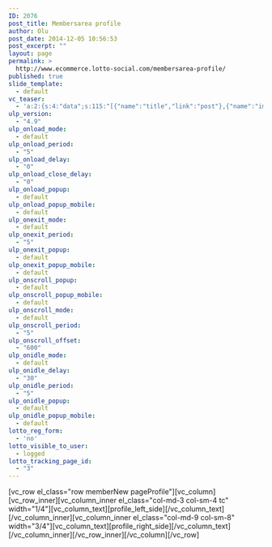 ```yaml
---
ID: 2076
post_title: Membersarea profile
author: Olu
post_date: 2014-12-05 10:56:53
post_excerpt: ""
layout: page
permalink: >
  http://www.ecommerce.lotto-social.com/membersarea-profile/
published: true
slide_template:
  - default
vc_teaser:
  - 'a:2:{s:4:"data";s:115:"[{"name":"title","link":"post"},{"name":"image","image":"featured","link":"none"},{"name":"text","mode":"excerpt"}]";s:7:"bgcolor";s:0:"";}'
ulp_version:
  - "4.9"
ulp_onload_mode:
  - default
ulp_onload_period:
  - "5"
ulp_onload_delay:
  - "0"
ulp_onload_close_delay:
  - "0"
ulp_onload_popup:
  - default
ulp_onload_popup_mobile:
  - default
ulp_onexit_mode:
  - default
ulp_onexit_period:
  - "5"
ulp_onexit_popup:
  - default
ulp_onexit_popup_mobile:
  - default
ulp_onscroll_popup:
  - default
ulp_onscroll_popup_mobile:
  - default
ulp_onscroll_mode:
  - default
ulp_onscroll_period:
  - "5"
ulp_onscroll_offset:
  - "600"
ulp_onidle_mode:
  - default
ulp_onidle_delay:
  - "30"
ulp_onidle_period:
  - "5"
ulp_onidle_popup:
  - default
ulp_onidle_popup_mobile:
  - default
lotto_reg_form:
  - 'no'
lotto_visible_to_user:
  - logged
lotto_tracking_page_id:
  - "3"
---
```

[vc_row el_class="row memberNew pageProfile"][vc_column][vc_row_inner][vc_column_inner el_class="col-md-3 col-sm-4 tc" width="1/4"][vc_column_text][profile_left_side][/vc_column_text][/vc_column_inner][vc_column_inner el_class="col-md-9 col-sm-8" width="3/4"][vc_column_text][profile_right_side][/vc_column_text][/vc_column_inner][/vc_row_inner][/vc_column][/vc_row]